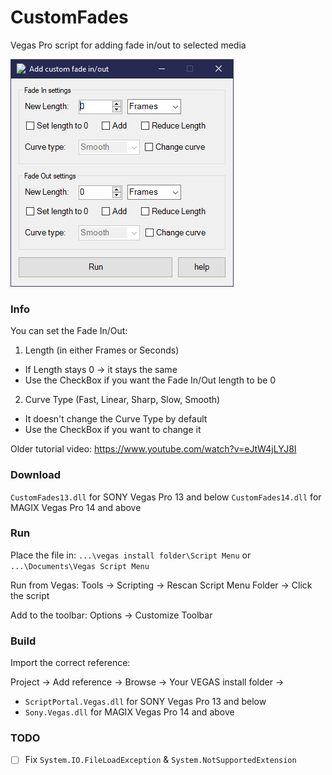 # CustomFades
Vegas Pro script for adding fade in/out to selected media

![](preview.png)

### Info
You can set the Fade In/Out:
1. Length (in either Frames or Seconds)
  - If Length stays 0 -> it stays the same
  - Use the CheckBox if you want the Fade In/Out length to be 0
2. Curve Type (Fast, Linear, Sharp, Slow, Smooth)
  - It doesn't change the Curve Type by default
  - Use the CheckBox if you want to change it
  
Older tutorial video: https://www.youtube.com/watch?v=eJtW4jLYJ8I

### Download
`CustomFades13.dll` for SONY Vegas Pro 13 and below
`CustomFades14.dll` for MAGIX Vegas Pro 14 and above

### Run
Place the file in: `...\vegas install folder\Script Menu` or `...\Documents\Vegas Script Menu`

Run from Vegas: Tools -> Scripting -> Rescan Script Menu Folder -> Click the script

Add to the toolbar: Options -> Customize Toolbar

### Build
Import the correct reference:

Project -> Add reference -> Browse -> Your VEGAS install folder ->
- `ScriptPortal.Vegas.dll` for SONY Vegas Pro 13 and below
- `Sony.Vegas.dll` for MAGIX Vegas Pro 14 and above

### TODO
- [ ] Fix `System.IO.FileLoadException` & `System.NotSupportedExtension`
